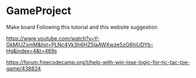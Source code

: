 # GameProject
Make board
Following this tutorial and this website suggestion 

https://www.youtube.com/watch?v=Y-GkMjUZsmM&list=PLNc4Vk3h6HZ5laAWXwze5zG6hiUDYb-Hg&index=4&t=469s

https://forum.freecodecamp.org/t/help-with-win-lose-logic-for-tic-tac-toe-game/438824